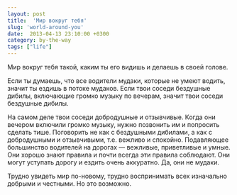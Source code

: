 ```yaml
---
layout: post
title:  'Мир вокруг тебя'
slug: 'world-around-you'
date:  2013-04-13 23:10:00 +0300
category: by-the-way
tags: ["life"]
---
```


Мир вокруг тебя такой, каким ты его видишь и делаешь в своей голове.

Если ты думаешь, что все водители мудаки, которые не умеют водить, значит ты ездишь в потоке мудаков. Если твои соседи бездушные дибилы, включающие громко музыку по вечерам, значит твои соседи бездушные дибилы.

На самом деле твои соседи добродушные и отзывчивые. Когда они вечером включили громко музыку, нужно позвонить им и попросить сделать тише. Поговорить не как с бездушными дибилами, а как с добродушными и отзывчивыми, т.е. вежливо и спокойно. Подавляющее большинство водителей на дорогах — вежливые, приветливые и умные. Они хорошо знают правила и почти всегда эти правила соблюдают. Они могут уступать дорогу и ездить очень аккуратно. Да, они не мудаки.

Трудно увидеть мир по-новому, трудно воспринимать всех изначально добрыми и честными. Но это возможно.


